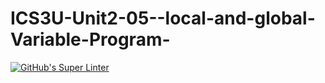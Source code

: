 # ICS3U-Unit2-05--local-and-global-Variable-Program-

[![GitHub's Super Linter](https://github.com/Aidan-moore/ICS3U-Unit2-05--local-and-global-Variable-Program-/workflows/GitHub's%20Super%20Linter/badge.svg)](https://github.com/Aidan-moore/ICS3U-Unit2-05--local-and-global-Variable-Program-/actions)
